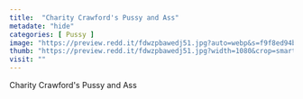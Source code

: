```yaml
---
title:  "Charity Crawford's Pussy and Ass"
metadate: "hide"
categories: [ Pussy ]
image: "https://preview.redd.it/fdwzpbawedj51.jpg?auto=webp&s=f9f8ed94b1e80f14e67ffd10f4c3ddfe4165ce22"
thumb: "https://preview.redd.it/fdwzpbawedj51.jpg?width=1080&crop=smart&auto=webp&s=9e33ae33d06877b6359c4d8581bbf3a83dba65d6"
visit: ""
---
```

Charity Crawford's Pussy and Ass
